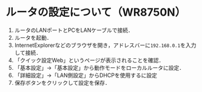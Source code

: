 # ルータの設定について（WR8750N）

1. ルータのLANポートとPCをLANケーブルで接続．
2. ルータを起動．
3. InternetExplorerなどのブラウザを開き，アドレスバーに`192.168.0.1`を入力して接続．
4. 「クイック設定Web」というページが表示されることを確認．
5. 「基本設定」→「基本設定」から動作モードをローカルルータに設定．
6. 「詳細設定」→「LAN側設定」からDHCPを使用するに設定
7. 保存ボタンをクリックして設定を保存．

